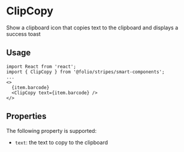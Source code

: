 # ClipCopy

Show a clipboard icon that copies text to the clipboard and displays a success toast

## Usage

```
import React from 'react';
import { ClipCopy } from '@folio/stripes/smart-components';
...
<>
  {item.barcode}
  <ClipCopy text={item.barcode} />
</>
```

## Properties

The following property is supported:

* `text`: the text to copy to the clipboard
